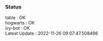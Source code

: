 ### Status


table : OK  
hogwarts : OK  
icy-bot : OK  
Latest Update : 2022-11-26 09:07:47.508498
